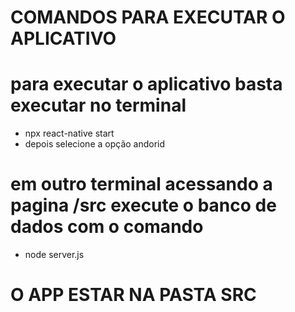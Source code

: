 # COMANDOS PARA EXECUTAR O APLICATIVO

# para executar o aplicativo basta executar no terminal 
- npx react-native start
- depois selecione a opção andorid
# em outro terminal acessando a pagina /src execute o banco de dados com o comando 
-  node server.js


# O APP ESTAR NA PASTA SRC 

